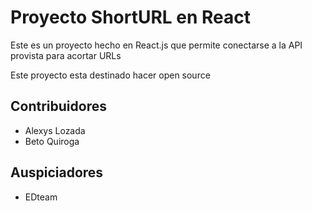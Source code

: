 # Proyecto ShortURL en React

Este es un proyecto hecho en React.js que permite conectarse a la API provista para acortar URLs

Este proyecto esta destinado hacer open source

## Contribuidores

- Alexys Lozada
- Beto Quiroga

## Auspiciadores 

- EDteam
